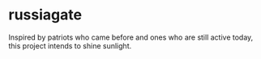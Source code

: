 # russiagate

Inspired by patriots who came before and ones who are still active today, this project intends to shine sunlight.
